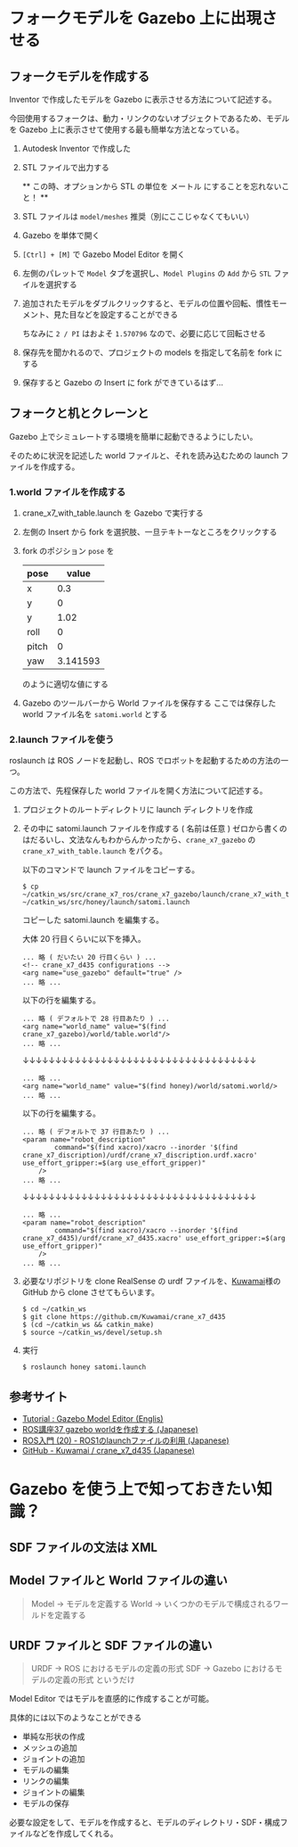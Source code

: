 # フォークモデルを Gazebo 上に出現させる
## フォークモデルを作成する
Inventor で作成したモデルを Gazebo に表示させる方法について記述する。

今回使用するフォークは、動力・リンクのないオブジェクトであるため、モデルを Gazebo 上に表示させて使用する最も簡単な方法となっている。

1. Autodesk Inventor で作成した
1. STL ファイルで出力する

    ** この時、オプションから STL の単位を メートル にすることを忘れないこと！ **

1. STL ファイルは `model/meshes` 推奨（別にここじゃなくてもいい）
1. Gazebo を単体で開く
1. `[Ctrl] + [M]` で Gazebo Model Editor を開く
1. 左側のパレットで ```Model``` タブを選択し、```Model Plugins``` の ```Add``` から ```STL``` ファイルを選択する
1. 追加されたモデルをダブルクリックすると、モデルの位置や回転、慣性モーメント、見た目などを設定することができる

    ちなみに `2 / PI` はおよそ `1.570796` なので、必要に応じて回転させる

1. 保存先を聞かれるので、プロジェクトの models を指定して名前を fork にする
1. 保存すると Gazebo の Insert に fork ができているはず...

## フォークと机とクレーンと
Gazebo 上でシミュレートする環境を簡単に起動できるようにしたい。

そのために状況を記述した world ファイルと、それを読み込むための launch ファイルを作成する。

### 1.world ファイルを作成する
1. crane_x7_with_table.launch を Gazebo で実行する
1. 左側の Insert から fork を選択肢、一旦テキトーなところをクリックする
1. fork のポジション `pose` を

    |pose|value
    |---|---
    |x|0.3
    |y|0
    |y|1.02
    |roll|0
    |pitch|0
    |yaw|3.141593

    のように適切な値にする
1. Gazebo のツールバーから World ファイルを保存する
    ここでは保存した world ファイル名を `satomi.world` とする

### 2.launch ファイルを使う
roslaunch は ROS ノードを起動し、ROS でロボットを起動するための方法の一つ。

この方法で、先程保存した world ファイルを開く方法について記述する。

1. プロジェクトのルートディレクトリに launch ディレクトリを作成
1. その中に satomi.launch ファイルを作成する ( 名前は任意 )
    ゼロから書くのはだるいし、文法なんもわからんかったから、`crane_x7_gazebo` の `crane_x7_with_table.launch` をパクる。
    
    以下のコマンドで launch ファイルをコピーする。
    ```
    $ cp ~/catkin_ws/src/crane_x7_ros/crane_x7_gazebo/launch/crane_x7_with_table.launch ~/catkin_ws/src/honey/launch/satomi.launch
    ```
    コピーした satomi.launch を編集する。
    
    大体 20 行目くらいに以下を挿入。
    ```
    ... 略 ( だいたい 20 行目くらい ) ...
    <!-- crane_x7_d435 configurations -->
    <arg name="use_gazebo" default="true" />
    ... 略 ...
    ```
    以下の行を編集する。
    ``` 
    ... 略 ( デフォルトで 28 行目あたり ) ...
    <arg name="world_name" value="$(find crane_x7_gazebo)/world/table.world"/>
    ... 略 ...
    ```
    ↓↓↓↓↓↓↓↓↓↓↓↓↓↓↓↓↓↓↓↓↓↓↓↓↓↓↓↓↓↓↓↓↓↓↓↓
    ```
    ... 略 ...
    <arg name="world_name" value="$(find honey)/world/satomi.world/>
    ... 略 ...
    ```
    以下の行を編集する。
    ``` 
    ... 略 ( デフォルトで 37 行目あたり ) ...
    <param name="robot_description"
            command="$(find xacro)/xacro --inorder '$(find crane_x7_discription)/urdf/crane_x7_discription.urdf.xacro' use_effort_gripper:=$(arg use_effort_gripper)"
        />
    ... 略 ...
    ```
    ↓↓↓↓↓↓↓↓↓↓↓↓↓↓↓↓↓↓↓↓↓↓↓↓↓↓↓↓↓↓↓↓↓↓↓↓
    ```
    ... 略 ...
    <param name="robot_description"
            command="$(find xacro)/xacro --inorder '$(find crane_x7_d435)/urdf/crane_x7_d435.xacro' use_effort_gripper:=$(arg use_effort_gripper)"
        />
    ... 略 ...
    ```
1. 必要なリポジトリを clone
    RealSense の urdf ファイルを、[Kuwamai](https://github.com/Kuwamai/crane_x7_d435)様の GitHub から clone させてもらいます。
    ```
    $ cd ~/catkin_ws
    $ git clone https://github.cm/Kuwamai/crane_x7_d435
    $ (cd ~/catkin_ws && catkin_make)
    $ source ~/catkin_ws/devel/setup.sh
    ```
1. 実行
    ```
    $ roslaunch honey satomi.launch
    ```

## 参考サイト
- [Tutorial : Gazebo Model Editor (Englis)](https://classic.gazebosim.org/tutorials?tut=guided_b3)
- [ROS講座37 gazebo worldを作成する (Japanese)](https://qiita.com/srs/items/9b23ad12bea9e3ec0480)
- [ROS入門 (20) - ROS1のlaunchファイルの利用 (Japanese)](https://note.com/npaka/n/na4d2beadf995)
- [GitHub - Kuwamai / crane_x7_d435 (Japanese)](https://github.com/Kuwamai/crane_x7_d435)

# Gazebo を使う上で知っておきたい知識？
## SDF ファイルの文法は XML
## Model ファイルと World ファイルの違い
> Model -> モデルを定義する
> World -> いくつかのモデルで構成されるワールドを定義する
## URDF ファイルと SDF ファイルの違い
> URDF -> ROS におけるモデルの定義の形式
> SDF -> Gazebo におけるモデルの定義の形式
というだけ

Model Editor ではモデルを直感的に作成することが可能。

具体的には以下のようなことができる
- 単純な形状の作成
- メッシュの追加
- ジョイントの追加
- モデルの編集
- リンクの編集
- ジョイントの編集
- モデルの保存

必要な設定をして、モデルを作成すると、モデルのディレクトリ・SDF・構成ファイルなどを作成してくれる。

